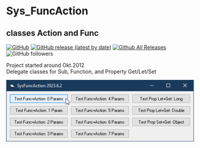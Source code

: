 # Sys_FuncAction  
## classes Action and Func  

[![GitHub](https://img.shields.io/github/license/OlimilO1402/Sys_FuncAction?style=plastic)](https://github.com/OlimilO1402/Sys_FuncAction/blob/master/LICENSE) 
[![GitHub release (latest by date)](https://img.shields.io/github/v/release/OlimilO1402/Sys_FuncAction?style=plastic)](https://github.com/OlimilO1402/Sys_FuncAction/releases/latest)
[![Github All Releases](https://img.shields.io/github/downloads/OlimilO1402/Sys_FuncAction/total.svg)](https://github.com/OlimilO1402/Sys_FuncAction/releases/download/v2023.6.2/SysFuncAction_v2023.6.2.zip)
![GitHub followers](https://img.shields.io/github/followers/OlimilO1402?style=social)

Project started around Okt.2012  
Delegate classes for Sub, Function, and Property Get/Let/Set  

![SysFuncAction Image](Resources/SysFuncAction.png "SysFuncAction Image")
